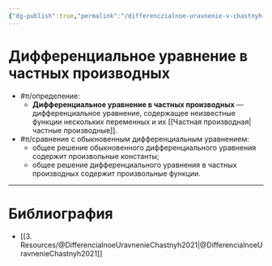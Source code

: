 ```yaml
---
{"dg-publish":true,"permalink":"/differenczialnoe-uravnenie-v-chastnyh-proizvodnyh/","dgHomeLink":true,"dgPassFrontmatter":false}
---
```



# Дифференциальное уравнение в частных производных

- #π/определение:
	- **Дифференциальное уравнение в частных производных** — дифференциальное уравнение, содержащее неизвестные функции нескольких переменных и их [[Частная производная|частные производные]].
- #π/сравнение с обыкновенным дифференциальным уравнением:
	- общее решение обыкновенного дифференциального уравнения содержит произвольные константы;
	- общее решение дифференциального уравнения в частных производных содержит произвольные функции.

---

# Библиография

- [[3. Resources/@DifferencialnoeUravnenieChastnyh2021|@DifferencialnoeUravnenieChastnyh2021]]